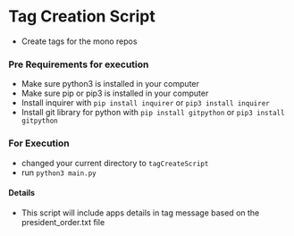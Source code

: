 # Tag Creation Script

- Create tags for the mono repos

### Pre Requirements for execution

- Make sure python3 is installed in your computer
- Make sure pip or pip3 is installed in your computer
- Install inquirer with `pip install inquirer` or `pip3 install inquirer`
- Install git library for python with `pip install gitpython` or `pip3 install gitpython`
 
 ### For Execution

 - changed your current directory to `tagCreateScript`
 - run `python3 main.py`


 #### Details

 - This script will include apps details in tag message based on the president_order.txt file